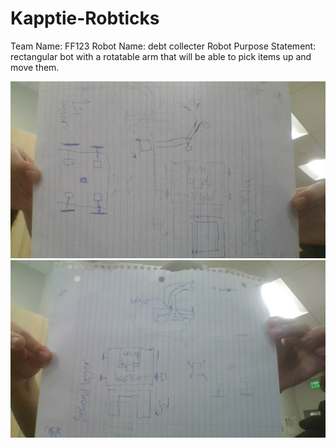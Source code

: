 # Kapptie-Robticks

Team Name: FF123
Robot Name: debt collecter
Robot Purpose Statement: rectangular bot with a rotatable arm that will be able to pick items up and move them. 


![blueprint](https://github.com/1450slx/kapptie-robticks/blob/main/IMG_20250828_140014.jpg)
![blueprint](https://github.com/1450slx/kapptie-robticks/blob/main/IMG_20250828_140018.jpg)
